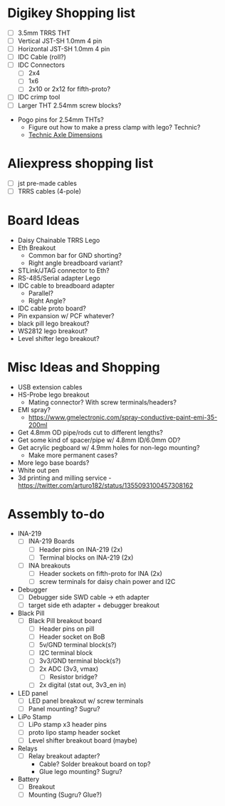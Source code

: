 # Digikey Shopping list

- [ ] 3.5mm TRRS THT
- [ ] Vertical JST-SH 1.0mm 4 pin
- [ ] Horizontal JST-SH 1.0mm 4 pin
- [ ] IDC Cable (roll?)
- [ ] IDC Connectors
    - [ ] 2x4
    - [ ] 1x6
    - [ ] 2x10 or 2x12 for fifth-proto?
- [ ] IDC crimp tool
- [ ] Larger THT 2.54mm screw blocks?

- Pogo pins for 2.54mm THTs?
    - Figure out how to make a press clamp with lego? Technic?
    - [Technic Axle Dimensions](https://i.stack.imgur.com/vPTF8.png)

# Aliexpress shopping list

- [ ] jst pre-made cables
- [ ] TRRS cables (4-pole)

# Board Ideas

* Daisy Chainable TRRS Lego
* Eth Breakout
    * Common bar for GND shorting?
    * Right angle breadboard variant?
* STLink/JTAG connector to Eth?
* RS-485/Serial adapter Lego
* IDC cable to breadboard adapter
    * Parallel?
    * Right Angle?
* IDC cable proto board?
* Pin expansion w/ PCF whatever?
* black pill lego breakout?
* WS2812 lego breakout?
* Level shifter lego breakout?

# Misc Ideas and Shopping

* USB extension cables
* HS-Probe lego breakout
    * Mating connector? With screw terminals/headers?
* EMI spray?
    * https://www.gmelectronic.com/spray-conductive-paint-emi-35-200ml
* Get 4.8mm OD pipe/rods cut to different lengths?
* Get some kind of spacer/pipe w/ 4.8mm ID/6.0mm OD?
* Get acrylic pegboard w/ 4.9mm holes for non-lego mounting?
    * Make more permanent cases?
* More lego base boards?
* White out pen
* 3d printing and milling service - https://twitter.com/arturo182/status/1355093100457308162

# Assembly to-do

- INA-219
    - [ ] INA-219 Boards
        - [ ] Header pins on INA-219 (2x)
        - [ ] Terminal blocks on INA-219 (2x)
    - [ ] INA breakouts
        - [ ] Header sockets on fifth-proto for INA (2x)
        - [ ] screw terminals for daisy chain power and I2C
- Debugger
    - [ ] Debugger side SWD cable -> eth adapter
    - [ ] target side eth adapter + debugger breakout
- Black Pill
    - [ ] Black Pill breakout board
        - [ ] Header pins on pill
        - [ ] Header socket on BoB
        - [ ] 5v/GND terminal block(s?)
        - [ ] I2C terminal block
        - [ ] 3v3/GND terminal block(s?)
        - [ ] 2x ADC (3v3, vmax)
            - [ ] Resistor bridge?
        - [ ] 2x digital (stat out, 3v3_en in)
- LED panel
    - [ ] LED panel breakout w/ screw terminals
    - [ ] Panel mounting? Sugru?
- LiPo Stamp
    - [ ] LiPo stamp x3 header pins
    - [ ] proto lipo stamp header socket
    - [ ] Level shifter breakout board (maybe)
- Relays
    - [ ] Relay breakout adapter?
        - Cable? Solder breakout board on top?
        - Glue lego mounting? Sugru?
- Battery
    - [ ] Breakout
    - [ ] Mounting (Sugru? Glue?)
